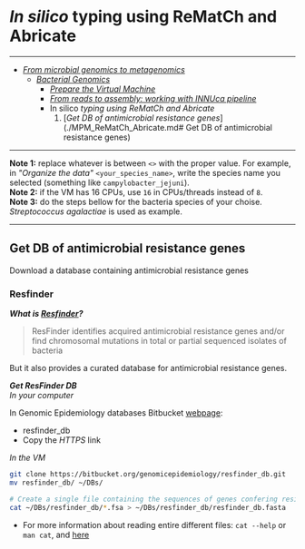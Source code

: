# _In silico_ typing using ReMatCh and Abricate

---

* [_From microbial genomics to metagenomics_](./README.md)
  * [_Bacterial Genomics_](./Genomics.md)
    * [_Prepare the Virtual Machine_](./MPM_starting_VM.md)
    * [_From reads to assembly: working with INNUca pipeline_](./MPM_workingwithINNUCA.md)
    * In silico _typing using ReMatCh and Abricate_
      1. [_Get DB of antimicrobial resistance genes_](./MPM_ReMatCh_Abricate.md# Get DB of antimicrobial resistance genes)

---

**Note 1:** replace whatever is between `<>` with the proper value. For example, in _"Organize the data"_ `<your_species_name>`, write the species name you selected (something like `campylobacter_jejuni`).  
**Note 2:** if the VM has 16 CPUs, use `16` in CPUs/threads instead of `8`.  
**Note 3:** do the steps bellow for the bacteria species of your choise. _Streptococcus agalactiae_ is used as example.

---

## Get DB of antimicrobial resistance genes

Download a database containing antimicrobial resistance genes

### Resfinder

**_What is [Resfinder](https://cge.cbs.dtu.dk/services/ResFinder/)?_**  

> ResFinder identifies acquired antimicrobial resistance genes and/or find chromosomal mutations in total or partial sequenced isolates of bacteria

But it also provides a curated database for antimicrobial resistance genes.

**_Get ResFinder DB_**  
_In your computer_  

In Genomic Epidemiology databases Bitbucket [webpage](https://hub.docker.com/u/sangerpathogens/):
  * resfinder_db
  * Copy the _HTTPS_ link

_In the VM_  

```bash
git clone https://bitbucket.org/genomicepidemiology/resfinder_db.git
mv resfinder_db/ ~/DBs/

# Create a single file containing the sequences of genes confering resistance to all antibiotic classes together
cat ~/DBs/resfinder_db/*.fsa > ~/DBs/resfinder_db/resfinder_db.fasta
```
* For more information about reading entire different files: `cat --help` or `man cat`, and [here](https://www.computerhope.com/unix/ucat.htm "Google search: linux cat")
